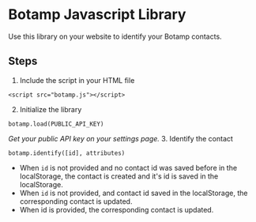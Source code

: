 # Botamp Javascript Library

Use this library on your website to identify your Botamp contacts.

## Steps

1. Include the script in your HTML file
```
<script src="botamp.js"></script>
```
2. Initialize the library
```
botamp.load(PUBLIC_API_KEY)
```
*Get your public API key on your settings page.*
3. Identify the contact
```
botamp.identify([id], attributes)
```
 * When `id` is not provided and no contact id was saved before in the localStorage, the contact is created and it's id is saved in the localStorage.
 * When `id` is not provided, and contact id saved in the localStorage, the corresponding contact is updated.
 * When id is provided, the corresponding contact is updated.
